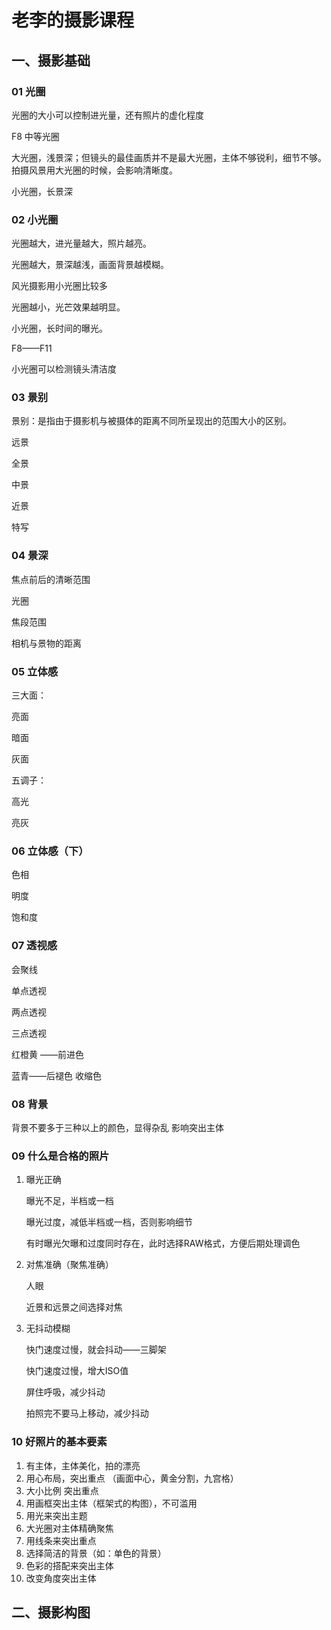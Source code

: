 # 老李的摄影课程

## 一、摄影基础

### 01 光圈

光圈的大小可以控制进光量，还有照片的虚化程度

F8 中等光圈  

大光圈，浅景深；但镜头的最佳画质并不是最大光圈，主体不够锐利，细节不够。拍摄风景用大光圈的时候，会影响清晰度。

小光圈，长景深

### 02 小光圈

光圈越大，进光量越大，照片越亮。

光圈越大，景深越浅，画面背景越模糊。

风光摄影用小光圈比较多

光圈越小，光芒效果越明显。

小光圈，长时间的曝光。

F8——F11

小光圈可以检测镜头清洁度

### 03 景别

景别：是指由于摄影机与被摄体的距离不同所呈现出的范围大小的区别。

远景

全景

中景

近景

特写

### 04 景深

焦点前后的清晰范围

光圈

焦段范围

相机与景物的距离

### 05 立体感

三大面：

亮面

暗面

灰面



五调子：

高光

亮灰



### 06 立体感（下）

色相

明度

饱和度



### 07 透视感

会聚线

单点透视

两点透视

三点透视



红橙黄 ——前进色

蓝青——后褪色  收缩色

###  08 背景

背景不要多于三种以上的颜色，显得杂乱  影响突出主体



### 09 什么是合格的照片

1. 曝光正确

   曝光不足，半档或一档

   曝光过度，减低半档或一档，否则影响细节

   有时曝光欠曝和过度同时存在，此时选择RAW格式，方便后期处理调色

2. 对焦准确（聚焦准确）

   人眼

   近景和远景之间选择对焦

3. 无抖动模糊

   快门速度过慢，就会抖动——三脚架

   快门速度过慢，增大ISO值

   屏住呼吸，减少抖动

   拍照完不要马上移动，减少抖动

### 10 好照片的基本要素

1. 有主体，主体美化，拍的漂亮
2. 用心布局，突出重点 （画面中心，黄金分割，九宫格）
3. 大小比例  突出重点
4. 用画框突出主体（框架式的构图），不可滥用
5. 用光来突出主题
6. 大光圈对主体精确聚焦
7. 用线条来突出重点
8. 选择简洁的背景（如：单色的背景）
9. 色彩的搭配来突出主体
10. 改变角度突出主体

## 二、摄影构图

